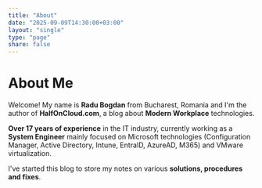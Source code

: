 ```yaml
---
title: "About"
date: "2025-09-09T14:30:00+03:00"
layout: "single"
type: "page"
share: false
---
```


# About Me

Welcome! My name is **Radu Bogdan** from Bucharest, Romania and I'm the author of **HalfOnCloud.com**, a blog about **Modern Workplace** technologies.

**Over 17 years of experience** in the IT industry, currently working as a **System Engineer** mainly focused on Microsoft technologies (Configuration Manager, Active Directory, Intune, EntraID, AzureAD, M365) and VMware virtualization.

I've started this blog to store my notes on various **solutions, procedures and fixes**.
